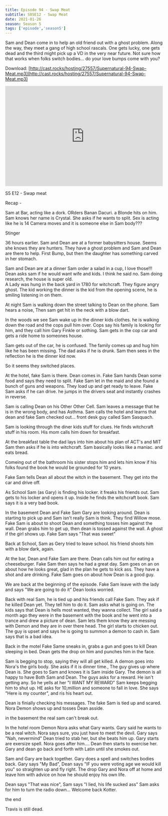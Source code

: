 ```yaml
---
title: Episode 94 - Swap Meat
subtitle: S05E12 - Swap Meat
date: 2021-01-26
season: Season 5
tags: ['episode','season5']
---
```


Sam and Dean come in to help an old friend out with a ghost problem. Along the way, they meet a gang of high school rascals. One gets lucky, one gets dead and the third might pick up a VD in the very near future.  Not sure how that works when folks switch bodies... do your love bumps come with you?

Download: [http://cast.rocks/hosting/27557/Supernatural-94-Swap-Meat.mp3](http://cast.rocks/hosting/27557/Supernatural-94-Swap-Meat.mp3)

<iframe src="https://cast.rocks/player/27557/Supernatural-94-Swap-Meat.mp3?episodeTitle=Episode%2094%20-%20Swap%20Meat&podcastTitle=Couple%20of%20Idjits&episodeDate=January%2026th%2C%202021&imageURL=https%3A%2F%2Fcast.rocks%2Fhosting%2F27557%2Ffeeds%2FCAURZ.jpg" style="border: none; min-height: 265px; max-height: 320px; max-width: 558px; min-width: 270px; width: 100%; height: 100%;" scrollbars="no"></iframe>

S5 E12 - Swap meat

Recap - 

Sam at Bar, acting like a dork.
ORders Banan Dacuri.
a Blonde hits on him.
Sam knows her name is Crystal.
She asks if he wants to split.
Sex is acting like he is 14
Camera moves and it is someone else in Sam body???

Stinger

36 hours earlier.
Sam and Dean are at a former babysitters house.
Seems she knows they are hunters.
They have a ghost problem and Sam and Dean are there to help.
First Bump, but then the daughter has something carved in her stomach.

Sam and Dean are at a dinner
Sam order a salad in a cup, I love those!!!
Dean asks sam if he would want wife and kids. I think he said no.
Sam doing research, the house is super old.  
A Lady was hung in the back yard in 1780 for witchcraft.
They figure angry ghost.
The kid working the dinner is the kid from the opening scene, he is smiling listening in on them.

At night Sam is walking down the street talking to Dean  on the phone.
Sam hears a noise, 
Then sam get hit in the neck with a blow dart.

In the woods we see Sam wake up in the dinner kids clothes.
he is walking down the road and the cops pull him over.
Cops say his family is looking for him, and they call him Gary Finkle or sothing.
Sam gets in the cop car and gets a ride home to someones house.

Sam gets out of the car, he is confused.
The family comes up and hug him like he has been missing.
The dad asks if he is drunk.
Sam then sees in the reflection he is the dinner kid now.

So it seems they switched places.

At the hotel, fake Sam is there.
Dean comes in.
Fake Sam hands Dean some food and says they need to split.
Fake Sam let in the maid and she found a bunch of guns and weapons.
They load up and get ready to leave.
Fake Sam asks if he can drive.
he jumps in the drivers seat and instantly crashes in reverse.

Sam is calling Dean on his Other Other Cell.
Sam leaves a message that he is in the wrong body, and has Asthma.
Sam calls the hotel and learns that dean and fake Sam checked out... front desk guy called Sam Sasquach.

Sam is looking through the diner kids stuff for clues.
He finds witchcraft stuff in his room.
His mom calls him down for breakfast.

At the breakfast table the dad lays into him about his plan of ACT's and MIT
Sam then asks if he is into witchcraft.
Sam basically looks like a maniac. and eats bread.

Comeing out of the bathroom his sister stops him and lets him know if his folks found the book he would be grounded for 10 years.

Fake Sam tells Dean all about the witch in the basement.
They get into the car and drive off.

As School Sam (as Gary) is finding his locker.
it freaks his friends out.
Sam gets to his locker and opens it up.
Inside he finds the witchcraft book. Sam says it is a very bad book.

In the basement Dean and Fake Sam Gary are looking around.
Dean is starting to pick up and Sam isn't really Sam is think.
They find Willow mose.
Fake Sam is about to shoot Dean and something tosses him against the wall.
Dean grabs him to get up, then dean is tossed against the wall.
A ghost if the girl shows up.
Fake Sam says "That was sweet"

Back at School, Sam as Gery tried to leave school.
his friend shoots him with a blow dark, again.

At the bar, Dean and Fake Sam are there.
Dean calls him out for eating a cheeseburger.
Fake Sam then says he had a great day.
Sam goes on an on about how he looks great, glad in the plan he gets to kick ass.
They have a shot and are drinking.
Fake Sam goes on about how Dean is a good guy.

We are back at the beginning of the episode.
Fake Sam leave with the lady and says "We are going to do it"
Dean looks worried.

Back with real Sam, he is tied up and his friends call Fake Sam.
They ask if he killed Dean yet.
They tell him to do it.
Sam asks what is going on.
The kids says that Dean is hells most wanted, they wanna collect.
The girl said a month ago they were in the basement with the book and he went into a trance and drew a picture of dean.
Sam lets them know they are messing with Demon and they are in over there head.
The girl starts to chicken out.
The guy is upset and says he is going to summon a demon to cash in.
Sam says that is a bad idea.

Back in the motel
Fake Same sneaks in, grabs a gun and goes to kill Dean sleeping in bed.
Dean gets the drop on him and punches him in the face.

Sam is begging to stop, saying they will all get killed.
A demon goes into Nora's the girls body.
She asks if it is dinner time., 
The guy gives up where Dean is.
She goes to Sam and knows it is Sam inside Gary.
The demon is all happy to have Both Sam and Dean.
The guys asks for a reward. He isn't getting any.
So he yells at her "I WANT MY REWARD"
Sam keeps begging him to shut up.
HE asks for 10,million and someone to fall in love.
She says "Here is my counter", and ris his heart out.

Dean is finially checking his messages.
The fake Sam is tied up and scared.
Nora Demon shows up and tosses Dean  asside.

in the basement the real sam can't break out.

In the hotel room Demon Nora asks what Gary wants.
Gary said he wants to be a real witch.
Nora says sure, you just have to meet the devil.
Gary says "Nah, nevermind"
Dean tried to stab her, but she beats him up.
Gary starts are exersize spell. Nora goes after him....
Dean then starts to exercise her.
Gary and dean go back and forth with Latin until she smokes out.

Sam and Gary are back together.
Gary does a spell and switches bodies back.
Gary says "My Bad", Dean says "IF you were voting age we would kill you" so straighten up and fly right.
The drop Gary and Nora off at home and leave him with advice on how he should enjoy his own life.

Dean says "That was nice", Sam says "I lied, his life sucked ass"
Sam asks for him to turn the radio down... Welcome back Kotter.

the end

Travis is still dead.


